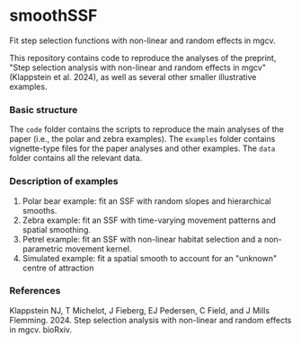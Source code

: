 # smoothSSF
Fit step selection functions with non-linear and random effects in mgcv.


This repository contains code to reproduce the analyses of the preprint, "Step selection analysis with non-linear and random effects in mgcv" (Klappstein et al. 2024), as well as several other smaller illustrative examples.

### Basic structure
The `code` folder contains the scripts to reproduce the main analyses of the paper (i.e., the polar and zebra examples). The `examples` folder contains vignette-type files for the paper analyses and other examples. The `data` folder contains all the relevant data.

### Description of examples

1. Polar bear example: fit an SSF with random slopes and hierarchical smooths.
2. Zebra example: fit an SSF with time-varying movement patterns and spatial smoothing.
3. Petrel example: fit an SSF with non-linear habitat selection and a non-parametric movement kernel.
4. Simulated example: fit a spatial smooth to account for an "unknown" centre of attraction

### References

Klappstein NJ, T Michelot, J Fieberg, EJ Pedersen, C Field, and J Mills Flemming. 2024. Step selection analysis with non-linear and random effects in mgcv. bioRxiv. 
